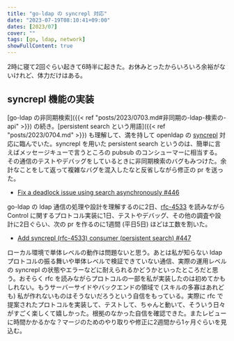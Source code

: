 ```yaml
---
title: "go-ldap の syncrepl 対応"
date: "2023-07-19T08:10:41+09:00"
dates: [2023/07]
cover: ""
tags: [go, ldap, network]
showFullContent: true
---
```


2時に寝て2回ぐらい起きて6時半に起きた。お休みとったからいろいろ余裕がないけれど、体力だけはある。

## syncrepl 機能の実装

[go-ldap の非同期検索]({{< ref "posts/2023/0703.md#非同期の-ldap-検索の-api" >}}) の続き。[persistent search という用語]({{< ref "posts/2023/0704.md" >}}) も理解して、満を持して openldap の [syncrepl](https://www.openldap.org/doc/admin25/replication.html) 対応に臨んでいた。syncrepl を用いた persistent search というのは、簡単に言えばメッセージキューで言うところの pubsub のコンシューマーに相当する。その通信のテストやデバッグをしているときに非同期検索のバグもみつけた。余計なことをして返って複雑なバグを混入したなと反省しながら修正の pr を送った。

* [Fix a deadlock issue using search asynchronously #446](https://github.com/go-ldap/ldap/pull/446)

go-ldap の ldap 通信の処理や設計を理解するのに2日、[rfc-4533](https://datatracker.ietf.org/doc/html/rfc4533) を読みながら Control に関するプロトコル実装に1日、テストやデバッグ、その他の調査や設計に2日ぐらい、次の pr を作るのに1週間 (平日5日) ほどは工数を割いた。

* [Add syncrepl (rfc-4533) consumer (persistent search) #447](https://github.com/go-ldap/ldap/pull/447)

ローカル環境で単体レベルの動作は問題ないと思う。あとは私が知らない ldap プロトコルの振る舞いや単体レベルで検証できていない通信、実際の運用レベルの syncrepl の状態やエラーなどに耐えられるかどうかといったところだと思う。おそらく rfc を読みながらプロトコルの一部を私が実装したのは初めてかもしれない。もうサーバーサイドやバックエンドの領域で (スキルの多寡はあれども) 私が作れないものはそうないだろうという自信をもっている。実際に rfc で提案されたプロトコルを実装して、テストして、ちゃんと動いて、そういう日々がすごく楽しくて嬉しかった。根拠のなかった自信を確認できた。またレビューに時間かかるかな？マージのためのやり取りや修正に2週間から1ヶ月ぐらいを見込む。
